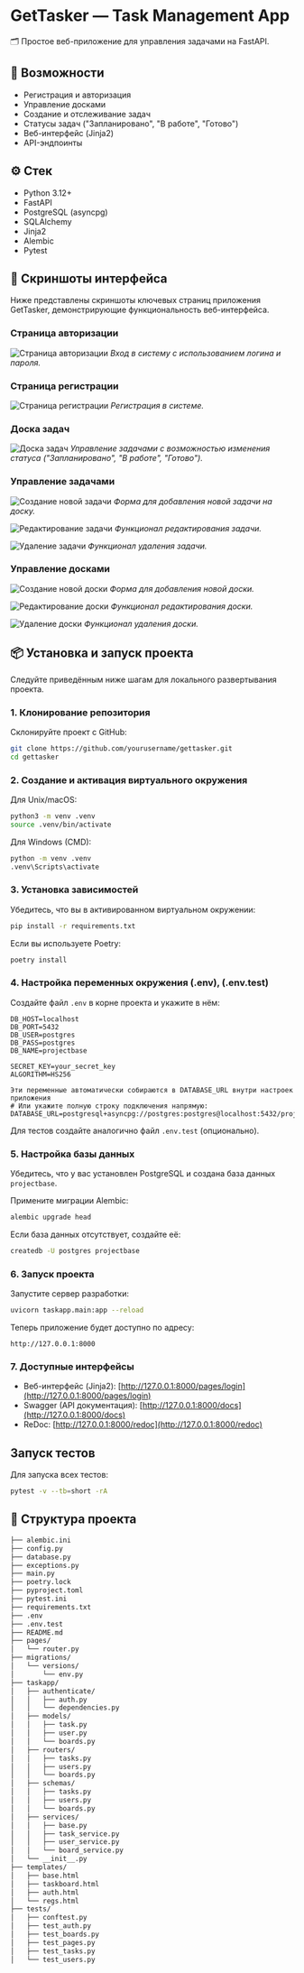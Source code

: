# GetTasker — Task Management App

🗂️ Простое веб-приложение для управления задачами на FastAPI.

## 🚀 Возможности
- Регистрация и авторизация
- Управление досками
- Создание и отслеживание задач
- Статусы задач ("Запланировано", "В работе", "Готово")
- Веб-интерфейс (Jinja2)
- API-эндпоинты

## ⚙️ Стек
- Python 3.12+
- FastAPI
- PostgreSQL (asyncpg)
- SQLAlchemy
- Jinja2
- Alembic
- Pytest

## 📸 Скриншоты интерфейса

Ниже представлены скриншоты ключевых страниц приложения GetTasker, демонстрирующие функциональность веб-интерфейса.

### Страница авторизации
![Страница авторизации](screenshots/login.jpg)
*Вход в систему с использованием логина и пароля.*

### Страница регистрации
![Страница регистрации](screenshots/register.jpg)
*Регистрация в системе.*

### Доска задач
![Доска задач](screenshots/alltaskboard.jpg)
*Управление задачами с возможностью изменения статуса ("Запланировано", "В работе", "Готово").*

### Управление задачами
![Создание новой задачи](screenshots/taskcreate.jpg)
*Форма для добавления новой задачи на доску.*

![Редактирование задачи](screenshots/taskedit.jpg)
*Функционал редактирования задачи.*

![Удаление задачи](screenshots/deletetask.jpg)
*Функционал удаления задачи.*

### Управление досками 
![Создание новой доски](screenshots/boardcreate.jpg)
*Форма для добавления новой доски.*

![Редактирование доски](screenshots/boardedit.jpg)
*Функционал редактирования доски.*

![Удаление доски](screenshots/deleteboard.jpg)
*Функционал удаления доски.*

## 📦 Установка и запуск проекта
Следуйте приведённым ниже шагам для локального развертывания проекта.
### 1. Клонирование репозитория
Склонируйте проект с GitHub:
```bash
git clone https://github.com/yourusername/gettasker.git
cd gettasker
````

### 2. Создание и активация виртуального окружения

Для Unix/macOS:

```bash
python3 -m venv .venv
source .venv/bin/activate
```

Для Windows (CMD):

```cmd
python -m venv .venv
.venv\Scripts\activate
```

### 3. Установка зависимостей

Убедитесь, что вы в активированном виртуальном окружении:

```bash
pip install -r requirements.txt
```

Если вы используете Poetry:

```bash
poetry install
```

### 4. Настройка переменных окружения (.env), (.env.test)

Создайте файл `.env` в корне проекта и укажите в нём:

```env
DB_HOST=localhost
DB_PORT=5432
DB_USER=postgres
DB_PASS=postgres
DB_NAME=projectbase

SECRET_KEY=your_secret_key
ALGORITHM=HS256

Эти переменные автоматически собираются в DATABASE_URL внутри настроек приложения
# Или укажите полную строку подключения напрямую:
DATABASE_URL=postgresql+asyncpg://postgres:postgres@localhost:5432/projectbase
```

Для тестов создайте аналогично файл `.env.test` (опционально).

### 5. Настройка базы данных

Убедитесь, что у вас установлен PostgreSQL и создана база данных `projectbase`.

Примените миграции Alembic:

```bash
alembic upgrade head
```

Если база данных отсутствует, создайте её:

```bash
createdb -U postgres projectbase
```

### 6. Запуск проекта

Запустите сервер разработки:

```bash
uvicorn taskapp.main:app --reload
```

Теперь приложение будет доступно по адресу:

```
http://127.0.0.1:8000
```

### 7. Доступные интерфейсы

* Веб-интерфейс (Jinja2): [http://127.0.0.1:8000/pages/login](http://127.0.0.1:8000/pages/login)
* Swagger (API документация): [http://127.0.0.1:8000/docs](http://127.0.0.1:8000/docs)
* ReDoc: [http://127.0.0.1:8000/redoc](http://127.0.0.1:8000/redoc)

## Запуск тестов

Для запуска всех тестов:

```bash
pytest -v --tb=short -rA
```
## 📂 Структура проекта
```bash
├── alembic.ini
├── config.py
├── database.py
├── exceptions.py
├── main.py
├── poetry.lock
├── pyproject.toml
├── pytest.ini
├── requirements.txt
├── .env
├── .env.test
├── README.md
├── pages/
│   └── router.py
├── migrations/
│   └── versions/
│       └── env.py
├── taskapp/
│   ├── authenticate/
│   │   ├── auth.py
│   │   └── dependencies.py
│   ├── models/
│   │   ├── task.py
│   │   ├── user.py
│   │   └── boards.py
│   ├── routers/
│   │   ├── tasks.py
│   │   ├── users.py
│   │   └── boards.py
│   ├── schemas/
│   │   ├── tasks.py
│   │   ├── users.py
│   │   └── boards.py
│   ├── services/
│   │   ├── base.py
│   │   ├── task_service.py
│   │   ├── user_service.py
│   │   └── board_service.py
│   └── __init__.py
├── templates/
│   ├── base.html
│   ├── taskboard.html
│   ├── auth.html
│   └── regs.html
├── tests/
│   ├── conftest.py
│   ├── test_auth.py
│   ├── test_boards.py
│   ├── test_pages.py
│   ├── test_tasks.py
│   └── test_users.py
```
